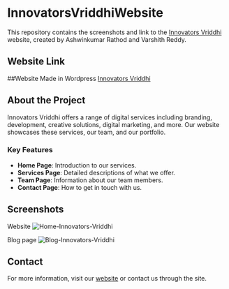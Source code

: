 # InnovatorsVriddhiWebsite
This repository contains the screenshots and link to the [Innovators Vriddhi](https://innovatorsvriddhi.in) website, created by Ashwinkumar Rathod and Varshith Reddy.
## Website Link
##Website Made in Wordpress
[Innovators Vriddhi](https://innovatorsvriddhi.in)

## About the Project

Innovators Vriddhi offers a range of digital services including branding, development, creative solutions, digital marketing, and more. Our website showcases these services, our team, and our portfolio.

### Key Features

- **Home Page**: Introduction to our services.
- **Services Page**: Detailed descriptions of what we offer.
- **Team Page**: Information about our team members.
- **Contact Page**: How to get in touch with us.

## Screenshots
Website
![Home-Innovators-Vriddhi](https://github.com/user-attachments/assets/572cd974-efbc-4f47-96dc-1b83c68dbfa8)

Blog page
![Blog-Innovators-Vriddhi](https://github.com/user-attachments/assets/2cd15ab9-74a7-4bdc-b7c0-85a724c933be)

## Contact

For more information, visit our [website](https://innovatorsvriddhi.in) or contact us through the site.
